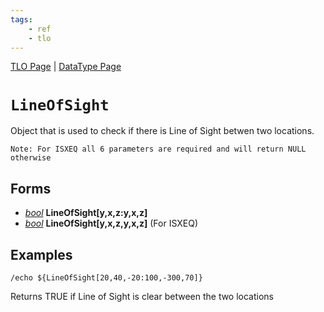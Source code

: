 ```yaml
---
tags:
    - ref
    - tlo
---
```

[TLO Page](../top-level-objects/tlo-list.md) | [DataType Page](../data-types/datatype-list.md)
# `LineOfSight`

Object that is used to check if there is Line of Sight betwen two locations.

`Note: For ISXEQ all 6 parameters are required and will return NULL otherwise`

## Forms

* [_bool_](../data-types/datatype-bool.md) **LineOfSight[**y,x,z:y,x,z**]**
* [_bool_](../data-types/datatype-bool.md) **LineOfSight[**y,x,z,y,x,z**]** (For ISXEQ)

## Examples

```
/echo ${LineOfSight[20,40,-20:100,-300,70]}
```

Returns TRUE if Line of Sight is clear between the two locations
